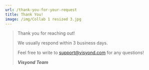```yaml
---
url: /thank-you-for-your-request
title: Thank You!
image: /img/Collab 1 resized 3.jpg
---
```

> Thank you for reaching out! 
>
> We usually respond within 3 business days. 
>
> Feel free to write to <a href="mailto:support@visyond.com">support@visyond.com
> </a> for any questions!
>
> _**Visyond Team**_
